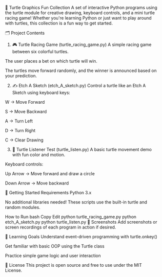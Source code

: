 🐢 Turtle Graphics Fun Collection
A set of interactive Python programs using the turtle module for creative drawing, keyboard controls, and a mini turtle racing game! Whether you're learning Python or just want to play around with turtles, this collection is a fun way to get started.

🗂 Project Contents
1. 🎮 Turtle Racing Game (turtle_racing_game.py)
A simple racing game between six colorful turtles.

The user places a bet on which turtle will win.

The turtles move forward randomly, and the winner is announced based on your prediction.

2. ✍️ Etch A Sketch (etch_A_sketch.py)
Control a turtle like an Etch A Sketch using keyboard keys:

W → Move Forward

S → Move Backward

A → Turn Left

D → Turn Right

C → Clear Drawing

3. 🐢 Turtle Listener Test (turtle_listen.py)
A basic turtle movement demo with fun color and motion.

Keyboard controls:

Up Arrow → Move forward and draw a circle

Down Arrow → Move backward

🚀 Getting Started
Requirements
Python 3.x

No additional libraries needed! These scripts use the built-in turtle and random modules.

How to Run
bash
Copy
Edit
python turtle_racing_game.py
python etch_A_sketch.py
python turtle_listen.py
📸 Screenshots
Add screenshots or screen recordings of each program in action if desired.

🧠 Learning Goals
Understand event-driven programming with turtle.onkey()

Get familiar with basic OOP using the Turtle class

Practice simple game logic and user interaction

📝 License
This project is open source and free to use under the MIT License.
